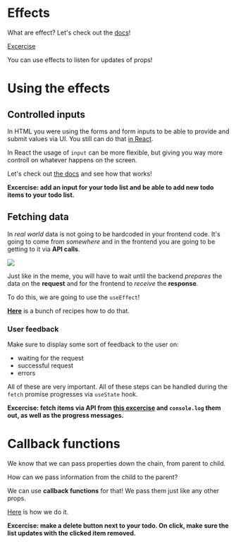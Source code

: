 
# Effects

What are effect? Let's check out the [docs](https://react.dev/learn/lifecycle-of-reactive-effects)!

[Excercise](https://github.com/HackYourFuture-CPH/React/blob/main/react1/week2/lesson-plan.md#exercise)

You can use effects to listen for updates of props!

# Using the effects

## Controlled inputs

In HTML you were using the forms and form inputs to be able to provide and submit values via UI. You still can do that [in React](https://react.dev/reference/react-dom/components/input#reading-the-input-values-when-submitting-a-form).

In React the usage of `input` can be more flexible, but giving you way more controll on whatever happens on the screen.

Let's check out [the docs](https://react.dev/reference/react-dom/components/input#controlling-an-input-with-a-state-variable) and see how that works!

**Excercise: add an input for your todo list and be able to add new todo items to your todo list.**

## Fetching data

In _real world_ data is not going to be hardcoded in your frontend code. It's going to come from _somewhere_ and in the frontend you are going to be getting to it via **API calls**.

![](https://project-static-assets.s3.amazonaws.com/APISpreadsheets/APIMemes/ServersCooksExample.jpeg)

Just like in the meme, you will have to wait until the backend _prepares_ the data on the **request** and for the frontend to _receive_ the **response**.

To do this, we are going to use the `useEffect`!

**[Here](https://rapidapi.com/guides/fetch-api-react)** is a bunch of recipes how to do that.

### User feedback

Make sure to display some sort of feedback to the user on:

- waiting for the request
- successful request
- errors

All of these are very important. All of these steps can be handled during the `fetch` promise progresses via `useState` hook.

**Excercise: fetch items via API from [this excercise](https://github.com/HackYourFuture-CPH/React/blob/main/react1/week3/lesson-plan.md#time-registration) and `console.log` them out, as well as the progress messages.**

# Callback functions

We know that we can pass properties down the chain, from parent to child.

How can we pass information from the child to the parent?

We can use **callback functions** for that! We pass them just like any other props.

[Here](https://stackoverflow.com/a/60315004) is how we do it.

**Excercise: make a delete button next to your todo. On click, make sure the list updates with the clicked item removed.**
